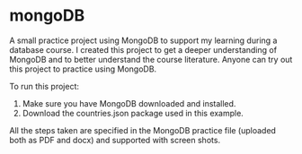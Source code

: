 # mongoDB

A small practice project using MongoDB to support my learning during a database course. I created this project to get a deeper understanding of MongoDB and to better understand the course literature. Anyone can try out this project to practice using MongoDB.

To run this project:

1. Make sure you have MongoDB downloaded and installed. 
2. Download the countries.json package used in this example. 

All the steps taken are specified in the MongoDB practice file (uploaded both as PDF and docx) and supported with screen shots. 
